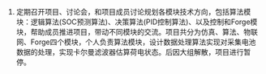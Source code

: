 1. 定期召开项目、讨论会，和项目成员讨论规划各模块技术方向，包括算法模块：逻辑算法(SOC预测算法)、决策算法(PID控制算法)、以及控制和Forge模块，帮助成员推进项目，带动不同模块的交流。项目共分为仿真、算法、物联网、Forge四个模块，个人负责算法模块，设计数据处理算法实现对采集电池数据的处理，实现卡尔曼滤波器估算荷电状态。后因大组解散，项目进行暂停。
